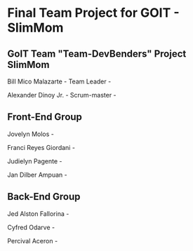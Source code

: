 # Final Team Project for GOIT - SlimMom

## GoIT Team "Team-DevBenders" Project SlimMom


Bill Mico Malazarte - Team Leader - 

Alexander Dinoy Jr. - Scrum-master - 


## Front-End Group

Jovelyn Molos -

Franci Reyes Giordani -

Judielyn Pagente -

Jan Dilber Ampuan -


## Back-End Group

Jed Alston Fallorina -

Cyfred Odarve - 

Percival Aceron -

